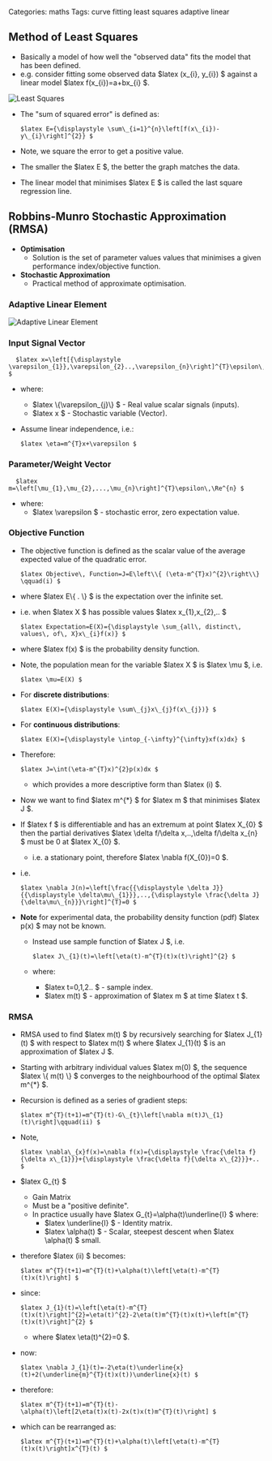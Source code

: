 Categories: maths
Tags: curve
      fitting
      least
      squares
      adaptive
      linear

## Method of Least Squares ##

- Basically a model of how well the "observed data" fits the model that has been defined.
- e.g. consider fitting some observed data $latex (x\_{i}, y\_{i}) $ against a linear model $latex f(x\_{i})=a+bx\_{i} $.

<!-- least-squares-graph.png -->
![Least Squares](http://drive.google.com/uc?export=view&id=0B4Ieh2JkdcY6WEo2aW12dmdTLVU "Least Squares")

- The "sum of squared error" is defined as:

      $latex E={\displaystyle \sum\_{i=1}^{n}\left[f(x\_{i})-y\_{i}\right]^{2}} $

- Note, we square the error to get a positive value.
- The smaller the $latex E $, the better the graph matches the data.
- The linear model that minimises $latex E $ is called the last square regression line.

## Robbins-Munro Stochastic Approximation (RMSA) ##

- **Optimisation**
  - Solution is the set of parameter values values that minimises a given performance index/objective function.
- **Stochastic Approximation**
  - Practical method of approximate optimisation.

### Adaptive Linear Element ###

<!-- adaptive-linear-element.png -->
![Adaptive Linear Element](http://drive.google.com/uc?export=view&id=0B4Ieh2JkdcY6VVpzbzZFZkJtTHM "Adaptive Linear Element")

### Input Signal Vector ###

      $latex x=\left[{\displaystyle \varepsilon_{1}},\varepsilon_{2}..,\varepsilon_{n}\right]^{T}\epsilon\,\Re^{n} $

- where:
  - $latex \\{\varepsilon\_{j}\\} $ - Real value scalar signals (inputs).
  - $latex x $ - Stochastic variable (Vector).

- Assume linear independence, i.e.:

      $latex \eta=m^{T}x+\varepsilon $

### Parameter/Weight Vector

      $latex m=\left[\mu_{1},\mu_{2},...,\mu_{n}\right]^{T}\epsilon\,\Re^{n} $

- where:
  - $latex \varepsilon $ - stochastic error, zero expectation value.

### Objective Function ###

- The objective function is defined as the scalar value of the average expected value of the quadratic error.

      $latex Objective\, Function=J=E\left\\{ (\eta-m^{T}x)^{2}\right\\} \qquad(i) $

- where $latex E\\{ . \\} $ is the expectation over the infinite set.
- i.e. when $latex X $ has possible values $latex x\_{1},x\_{2},.. $

      $latex Expectation=E(X)={\displaystyle \sum_{all\, distinct\, values\, of\, X}x\_{i}f(x)} $

- where $latex f(x) $ is the probability density function.

- Note, the population mean for the variable $latex X $ is $latex \mu $, i.e.

      $latex \mu=E(X) $

- For **discrete distributions**:

      $latex E(X)={\displaystyle \sum\_{j}x\_{j}f(x\_{j})} $

- For **continuous distributions**:

      $latex E(X)={\displaystyle \intop_{-\infty}^{\infty}xf(x)dx} $

- Therefore:

      $latex J=\int(\eta-m^{T}x)^{2}p(x)dx $

  - which provides a more descriptive form than $latex (i) $.

- Now we want to find $latex m^{*} $ for $latex m $ that minimises $latex J $.

- If $latex f $ is differentiable and has an extremum at point $latex X\_{0} $ then the partial derivatives $latex \delta f/\delta x,..,\delta f/\delta x\_{n} $ must be 0 at $latex X_{0} $.
  - i.e. a stationary point, therefore $latex \nabla f(X_{0})=0 $.

- i.e.

      $latex \nabla J(n)=\left[\frac{{\displaystyle \delta J}}{{\displaystyle \delta\mu\_{1}}},..,{\displaystyle \frac{\delta J}{\delta\mu\_{n}}}\right]^{T}=0 $

- **Note** for experimental data, the probability density function (pdf) $latex p(x) $ may not be known.
  - Instead use sample function of $latex J $, i.e.

        $latex J\_{1}(t)=\left[\eta(t)-m^{T}(t)x(t)\right]^{2} $

  - where:
      - $latex t=0,1,2.. $ - sample index.
      - $latex m(t) $ - approximation of $latex m $ at time $latex t $.

### RMSA ###

- RMSA used to find $latex m(t) $ by recursively searching for $latex J\_{1}(t) $ with respect to $latex m(t) $ where $latex J\_{1}(t) $ is an approximation of $latex J $.
- Starting with arbitrary individual values $latex m(0) $, the sequence $latex \\{ m(t) \\} $ converges to the neighbourhood of the optimal $latex m^{*} $.
- Recursion is defined as a series of gradient steps:

      $latex m^{T}(t+1)=m^{T}(t)-G\_{t}\left[\nabla m(t)J\_{1}(t)\right]\qquad(ii) $

- Note,

      $latex \nabla\_{x}f(x)=\nabla f(x)={\displaystyle \frac{\delta f}{\delta x\_{1}}}+{\displaystyle \frac{\delta f}{\delta x\_{2}}}+.. $

- $latex G\_{t} $
  - Gain Matrix
  - Must be a "positive definite".
  - In practice usually have $latex G_{t}=\alpha(t)\underline{I} $ where:
      - $latex \underline{I} $ - Identity matrix.
      - $latex \alpha(t) $ - Scalar, steepest descent when $latex \alpha(t) $ small.

- therefore $latex (ii) $ becomes:

      $latex m^{T}(t+1)=m^{T}(t)+\alpha(t)\left[\eta(t)-m^{T}(t)x(t)\right] $

- since:

      $latex J_{1}(t)=\left[\eta(t)-m^{T}(t)x(t)\right]^{2}=\eta(t)^{2}-2\eta(t)m^{T}(t)x(t)+\left[m^{T}(t)x(t)\right]^{2} $

  - where $latex \eta(t)^{2}=0 $.

- now:

      $latex \nabla J_{1}(t)=-2\eta(t)\underline{x}(t)+2(\underline{m}^{T}(t)x(t))\underline{x}(t) $

- therefore:

      $latex m^{T}(t+1)=m^{T}(t)-\alpha(t)\left[2\eta(t)x(t)-2x(t)x(t)m^{T}(t)\right] $

- which can be rearranged as:

      $latex m^{T}(t+1)=m^{T}(t)+\alpha(t)\left[\eta(t)-m^{T}(t)x(t)\right]x^{T}(t) $


        


